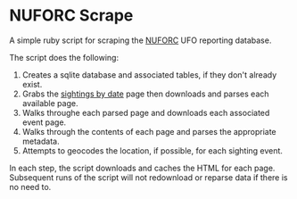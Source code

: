 # NUFORC Scrape

A simple ruby script for scraping the [NUFORC](https://nuforc.org/) UFO reporting database.

The script does the following:

1. Creates a sqlite database and associated tables, if they don't already exist.
2. Grabs the [sightings by date](https://nuforc.org/webreports/ndxevent.html) page then downloads and parses each available page.
3. Walks throughe each parsed page and downloads each associated event page.
4. Walks through the contents of each page and parses the appropriate metadata.
5. Attempts to geocodes the location, if possible, for each sighting event.

In each step, the script downloads and caches the HTML for each page. Subsequent runs of the script will not redownload or reparse data if there is no need to.

